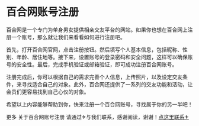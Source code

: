 # 百合网账号注册

百合网是一个专门为单身男女提供相亲交友平台的网站。如果你也想在百合网上注册一个账号，那么就让我们来看看如何进行注册吧。

首先，打开百合网官网，点击注册按钮。然后填写个人基本信息，包括昵称、性别、年龄、居住地等。接下来，设置账号的登录密码和安全问题，这样可以确保账号的安全性。最后，完成手机验证或邮箱验证，即可成功注册百合网账号。

注册完成后，你可以根据自己的需求完善个人信息，上传照片，以及设定交友条件，来寻找适合自己的对象。此外，百合网还提供了一系列的交友功能和活动，让会员们更容易找到自己心仪的对象。

希望以上内容能够帮助到你，快来注册一个百合网账号，寻找属于你的另一半吧！

更多 关于百合网账号注册 请通过✈与我们联系，感谢阅读，谢谢！[点这里联系✈](https://ww.k02.cc)